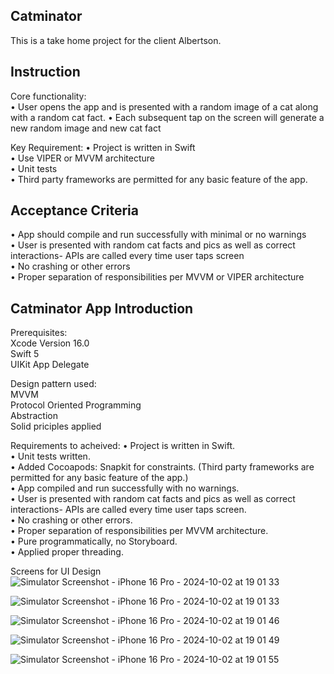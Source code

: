 ## Catminator
This is a take home project for the client Albertson.<br />

## Instruction
Core functionality:<br />
• User opens the app and is presented with a random image of a cat along with a random cat fact.
• Each subsequent tap on the screen will generate a new random image and new cat fact 

Key Requirement:
• Project is written in Swift<br />
• Use VIPER or MVVM architecture<br />
• Unit tests<br />
• Third party frameworks are permitted for any basic feature of the app.<br /> 

## Acceptance Criteria
• App should compile and run successfully with minimal or no warnings <br /> 
• User is presented with random cat facts and pics as well as correct interactions- APIs are called every time user taps screen<br />
• No crashing or other errors<br />
• Proper separation of responsibilities per MVVM or VIPER architecture<br />

## Catminator App Introduction
Prerequisites:<br />
 Xcode Version 16.0<br />
 Swift 5<br />
 UIKit App Delegate<br />

Design pattern used:<br />
 MVVM<br />
 Protocol Oriented Programming<br />
 Abstraction<br />
 Solid priciples applied<br />

Requirements to acheived:
• Project is written in Swift.<br />
• Unit tests written.<br />
• Added Cocoapods: Snapkit for constraints. (Third party frameworks are permitted for any basic feature of the app.)<br /> 
• App compiled and run successfully with no warnings.<br />
• User is presented with random cat facts and pics as well as correct interactions- APIs are called every time user taps screen.<br />
• No crashing or other errors.<br />
• Proper separation of responsibilities per MVVM architecture.<br />
• Pure programmatically, no Storyboard. <br />
• Applied proper threading.<br />

Screens for UI Design<br />
![Simulator Screenshot - iPhone 16 Pro - 2024-10-02 at 19 01 33](https://github.com/user-attachments/assets/bbbbe50b-eca1-4571-96d6-72353bc709a4)  

![Simulator Screenshot - iPhone 16 Pro - 2024-10-02 at 19 01 33](https://github.com/user-attachments/assets/53f6d835-ca8b-4fe3-94d1-ee8d3573d65e)

![Simulator Screenshot - iPhone 16 Pro - 2024-10-02 at 19 01 46](https://github.com/user-attachments/assets/31da77f7-1f49-4aa0-bde5-6389deeaaadf)

![Simulator Screenshot - iPhone 16 Pro - 2024-10-02 at 19 01 49](https://github.com/user-attachments/assets/7e618bc8-620c-44fe-9060-11361c08c8c4)

![Simulator Screenshot - iPhone 16 Pro - 2024-10-02 at 19 01 55](https://github.com/user-attachments/assets/dc72dea9-bb49-44e2-a6c3-a82f3cb46cd4)
